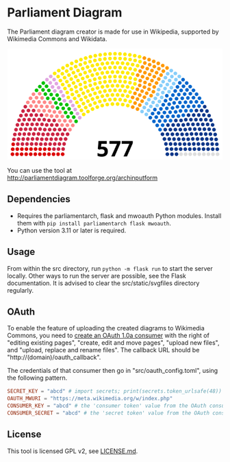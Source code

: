 # Parliament Diagram

The Parliament diagram creator is made for use in Wikipedia, supported by Wikimedia Commons and Wikidata.

![Sample image](src/static/images/AssNat_16_groupes_2022.svg)

You can use the tool at http://parliamentdiagram.toolforge.org/archinputform

## Dependencies

* Requires the parliamentarch, flask and mwoauth Python modules. Install them with `pip install parliamentarch flask mwoauth`.
* Python version 3.11 or later is required.

## Usage

From within the src directory, run `python -m flask run` to start the server locally.
Other ways to run the server are possible, see the Flask documentation.
It is advised to clear the src/static/svgfiles directory regularly.

## OAuth

To enable the feature of uploading the created diagrams to Wikimedia Commons, you need to
[create an OAuth 1.0a consumer](https://meta.wikimedia.org/wiki/Special:OAuthConsumerRegistration/propose/oauth1a)
with the right of "editing existing pages", "create, edit and move pages", "upload new files",
and "upload, replace and rename files". The callback URL should be "http://(domain)/oauth_callback".

 The credentials of that consumer then go in "src/oauth_config.toml", using the following pattern.

```toml
SECRET_KEY = "abcd" # import secrets; print(secrets.token_urlsafe(48))
OAUTH_MWURI = "https://meta.wikimedia.org/w/index.php"
CONSUMER_KEY = "abcd" # the 'consumer token' value from the OAuth consumer registration
CONSUMER_SECRET = "abcd" # the 'secret token' value from the OAuth consumer registration
```

## License

This tool is licensed GPL v2, see [LICENSE.md](LICENSE.md).
